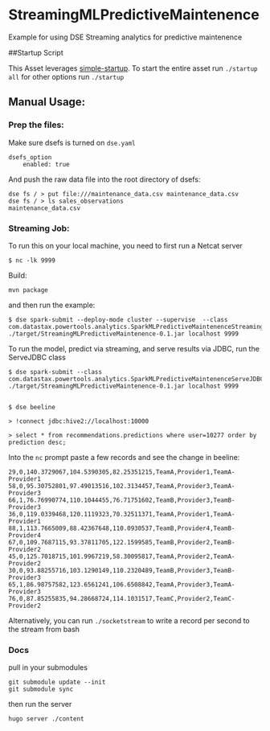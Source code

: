 # StreamingMLPredictiveMaintenence

Example for using DSE Streaming analytics for predictive maintenence 

##Startup Script

This Asset leverages
[simple-startup](https://github.com/jshook/simple-startup). To start the entire
asset run `./startup all` for other options run `./startup`

## Manual Usage:

### Prep the files:

Make sure dsefs is turned on `dse.yaml` 

    dsefs_option
        enabled: true

And push the raw data file into the root directory of dsefs:

```
dse fs / > put file:///maintenance_data.csv maintenance_data.csv
dse fs / > ls sales_observations
maintenance_data.csv
```

### Streaming Job:
To run this on your local machine, you need to first run a Netcat server

    $ nc -lk 9999

Build:

    mvn package

and then run the example:

    $ dse spark-submit --deploy-mode cluster --supervise  --class
    com.datastax.powertools.analytics.SparkMLPredictiveMaintenenceStreamingJob
    ./target/StreamingMLPredictiveMaintenence-0.1.jar localhost 9999

To run the  model, predict via streaming, and serve results via JDBC, run the
ServeJDBC class

    $ dse spark-submit --class
    com.datastax.powertools.analytics.SparkMLPredictiveMaintenenceServeJDBC
    ./target/StreamingMLPredictiveMaintenence-0.1.jar localhost 9999


    $ dse beeline

    > !connect jdbc:hive2://localhost:10000

    > select * from recommendations.predictions where user=10277 order by prediction desc;


Into the `nc` prompt paste a few records and see the change in beeline:

```
29,0,140.3729067,104.5390305,82.25351215,TeamA,Provider1,TeamA-Provider1
58,0,95.30752801,97.49013516,102.3134457,TeamA,Provider3,TeamA-Provider3
66,1,76.76990774,110.1044455,76.71751602,TeamB,Provider3,TeamB-Provider3
36,0,119.0339468,120.1119323,70.32511371,TeamA,Provider1,TeamA-Provider1
88,1,113.7665009,88.42367648,110.0930537,TeamB,Provider4,TeamB-Provider4
67,0,109.7687115,93.37811705,122.1599585,TeamB,Provider2,TeamB-Provider2
45,0,125.7018715,101.9967219,58.30095817,TeamA,Provider2,TeamA-Provider2
30,0,93.88255716,103.1290149,110.2320489,TeamB,Provider3,TeamB-Provider3
65,1,86.98757582,123.6561241,106.6508842,TeamA,Provider3,TeamA-Provider3
76,0,87.85255835,94.28668724,114.1031517,TeamC,Provider2,TeamC-Provider2
```

Alternatively, you can run `./socketstream` to write a record per second to the stream from bash


### Docs

pull in your submodules

    git submodule update --init
    git submodule sync

then run the server

    hugo server ./content

